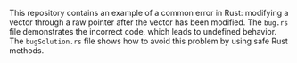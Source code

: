 This repository contains an example of a common error in Rust: modifying a vector through a raw pointer after the vector has been modified.  The `bug.rs` file demonstrates the incorrect code, which leads to undefined behavior. The `bugSolution.rs` file shows how to avoid this problem by using safe Rust methods.